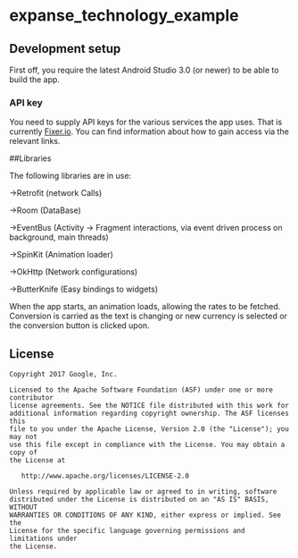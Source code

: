 # expanse_technology_example

## Development setup

First off, you require the latest Android Studio 3.0 (or newer) to be able to build the app.

### API key

You need to supply API keys for the various services the
app uses. That is currently [Fixer.io](https://fixer.io/documentation). You can find information about
how to gain access via the relevant links.

##Libraries 

The following libraries are in use:

->Retrofit (network Calls)

->Room (DataBase)

->EventBus (Activity -> Fragment interactions, via event driven process on background, main threads)

->SpinKit (Animation loader)

->OkHttp (Network configurations)

->ButterKnife (Easy bindings to widgets)

When the app starts, an animation loads, allowing the rates to be fetched. Conversion is carried as the text is changing
or new currency is selected or the conversion button is clicked upon.

## License

```
Copyright 2017 Google, Inc.

Licensed to the Apache Software Foundation (ASF) under one or more contributor
license agreements. See the NOTICE file distributed with this work for
additional information regarding copyright ownership. The ASF licenses this
file to you under the Apache License, Version 2.0 (the "License"); you may not
use this file except in compliance with the License. You may obtain a copy of
the License at

   http://www.apache.org/licenses/LICENSE-2.0

Unless required by applicable law or agreed to in writing, software
distributed under the License is distributed on an "AS IS" BASIS, WITHOUT
WARRANTIES OR CONDITIONS OF ANY KIND, either express or implied. See the
License for the specific language governing permissions and limitations under
the License.
```
